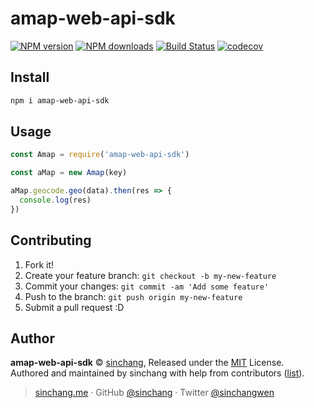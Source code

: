 # amap-web-api-sdk

[![NPM version](https://img.shields.io/npm/v/amap-web-api-sdk.svg?style=flat)](https://npmjs.com/package/amap-web-api-sdk) [![NPM downloads](https://img.shields.io/npm/dm/amap-web-api-sdk.svg?style=flat)](https://npmjs.com/package/amap-web-api-sdk) [![Build Status](https://travis-ci.org/sinchang/amap-web-api-sdk.svg?branch=master)](https://travis-ci.org/sinchang/amap-web-api-sdk) [![codecov](https://codecov.io/gh/sinchang/amap-web-api-sdk/branch/master/graph/badge.svg)](https://codecov.io/gh/sinchang/amap-web-api-sdk)

## Install

```bash
npm i amap-web-api-sdk
```

## Usage

```js
const Amap = require('amap-web-api-sdk')

const aMap = new Amap(key)

aMap.geocode.geo(data).then(res => {
  console.log(res)
})
```

## Contributing

1. Fork it!
2. Create your feature branch: `git checkout -b my-new-feature`
3. Commit your changes: `git commit -am 'Add some feature'`
4. Push to the branch: `git push origin my-new-feature`
5. Submit a pull request :D

## Author

**amap-web-api-sdk** © [sinchang](https://github.com/sinchang), Released under the [MIT](./LICENSE) License.<br>
Authored and maintained by sinchang with help from contributors ([list](https://github.com/sinchang/amap-web-api-sdk/contributors)).

> [sinchang.me](https://sinchang.me) · GitHub [@sinchang](https://github.com/sinchang) · Twitter [@sinchangwen](https://twitter.com/sinchangwen)
